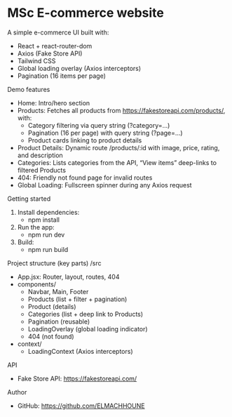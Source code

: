 # MSc E-commerce website

A simple e-commerce UI built with:

- React + react-router-dom
- Axios (Fake Store API)
- Tailwind CSS
- Global loading overlay (Axios interceptors)
- Pagination (16 items per page)

Demo features

- Home: Intro/hero section
- Products: Fetches all products from https://fakestoreapi.com/products/, with:
  - Category filtering via query string (?category=...)
  - Pagination (16 per page) with query string (?page=...)
  - Product cards linking to product details
- Product Details: Dynamic route /products/:id with image, price, rating, and description
- Categories: Lists categories from the API, “View items” deep-links to filtered Products
- 404: Friendly not found page for invalid routes
- Global Loading: Fullscreen spinner during any Axios request

Getting started

1. Install dependencies:
   - npm install
2. Run the app:
   - npm run dev
3. Build:
   - npm run build

Project structure (key parts)
/src

- App.jsx: Router, layout, routes, 404
- components/
  - Navbar, Main, Footer
  - Products (list + filter + pagination)
  - Product (details)
  - Categories (list + deep link to Products)
  - Pagination (reusable)
  - LoadingOverlay (global loading indicator)
  - 404 (not found)
- context/
  - LoadingContext (Axios interceptors)

API

- Fake Store API: https://fakestoreapi.com/

Author

- GitHub: https://github.com/ELMACHHOUNE

